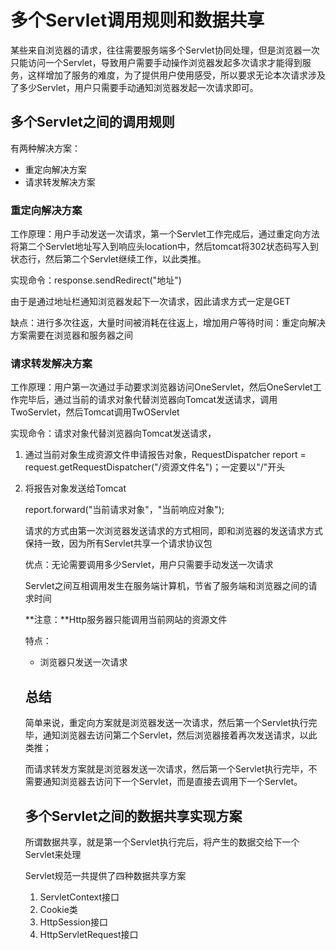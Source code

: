 # 多个Servlet调用规则和数据共享

某些来自浏览器的请求，往往需要服务端多个Servlet协同处理，但是浏览器一次只能访问一个Servlet，导致用户需要手动操作浏览器发起多次请求才能得到服务，这样增加了服务的难度，为了提供用户使用感受，所以要求无论本次请求涉及了多少Servlet，用户只需要手动通知浏览器发起一次请求即可。



## 多个Servlet之间的调用规则

有两种解决方案：

- 重定向解决方案
- 请求转发解决方案



### 重定向解决方案

工作原理：用户手动发送一次请求，第一个Servlet工作完成后，通过重定向方法将第二个Servlet地址写入到响应头location中，然后tomcat将302状态码写入到状态行，然后第二个Servlet继续工作，以此类推。

实现命令：response.sendRedirect("地址")

由于是通过地址栏通知浏览器发起下一次请求，因此请求方式一定是GET



缺点：进行多次往返，大量时间被消耗在往返上，增加用户等待时间：重定向解决方案需要在浏览器和服务器之间





### 请求转发解决方案

工作原理：用户第一次通过手动要求浏览器访问OneServlet，然后OneServlet工作完毕后，通过当前的请求对象代替浏览器向Tomcat发送请求，调用TwoServlet，然后Tomcat调用TwOServlet

实现命令：请求对象代替浏览器向Tomcat发送请求，

   1. 通过当前对象生成资源文件申请报告对象，RequestDispatcher report = request.getRequestDispatcher("/资源文件名")；一定要以"/"开头

   2. 将报告对象发送给Tomcat

      report.forward("当前请求对象"，"当前响应对象");

      请求的方式由第一次浏览器发送请求的方式相同，即和浏览器的发送请求方式保持一致，因为所有Servlet共享一个请求协议包
      
      
      
      优点：无论需要调用多少Servlet，用户只需要手动发送一次请求
      
      ​				Servlet之间互相调用发生在服务端计算机，节省了服务端和浏览器之间的请求时间
      
      **注意：**Http服务器只能调用当前网站的资源文件
      
      
      
      特点：
      
      - 浏览器只发送一次请求
      
      
      
      ## 总结
      
      简单来说，重定向方案就是浏览器发送一次请求，然后第一个Servlet执行完毕，通知浏览器去访问第二个Servlet，然后浏览器接着再次发送请求，以此类推；
      
      而请求转发方案就是浏览器发送一次请求，然后第一个Servlet执行完毕，不需要通知浏览器去访问下一个Servlet，而是直接去调用下一个Servlet。
      
      
      
      ## 多个Servlet之间的数据共享实现方案
      
      所谓数据共享，就是第一个Servlet执行完后，将产生的数据交给下一个Servlet来处理
      
      
      
      Servlet规范一共提供了四种数据共享方案
      
      1. ServletContext接口
      2. Cookie类
      3. HttpSession接口
      4. HttpServletRequest接口
      
      
      
      
      
      
      
      


